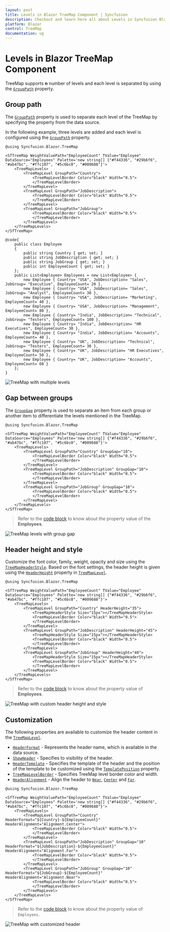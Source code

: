 ```yaml
---
layout: post
title: Levels in Blazor TreeMap Component | Syncfusion
description: Checkout and learn here all about Levels in Syncfusion Blazor TreeMap component and much more details.
platform: Blazor
control: TreeMap
documentation: ug
---
```


# Levels in Blazor TreeMap Component

TreeMap supports **n** number of levels and each level is separated by using the [`GroupPath`](https://help.syncfusion.com/cr/blazor/Syncfusion.Blazor.TreeMap.TreeMapLevel.html#Syncfusion_Blazor_TreeMap_TreeMapLevel_GroupPath) property.

## Group path

The [`GroupPath`](https://help.syncfusion.com/cr/blazor/Syncfusion.Blazor.TreeMap.TreeMapLevel.html#Syncfusion_Blazor_TreeMap_TreeMapLevel_GroupPath) property is used to separate each level of the TreeMap by specifying the property from the data source.

In the following example, three levels are added and each level is configured using the [`GroupPath`](https://help.syncfusion.com/cr/blazor/Syncfusion.Blazor.TreeMap.TreeMapLevel.html#Syncfusion_Blazor_TreeMap_TreeMapLevel_GroupPath) property.

```cshtml
@using Syncfusion.Blazor.TreeMap

<SfTreeMap WeightValuePath="EmployeeCount" TValue="Employee" DataSource="Employees" Palette='new string[] {"#f44336", "#29b6f6", "#ab47bc", "#ffc107", "#5c6bc0", "#009688"}'>
    <TreeMapLevels>
        <TreeMapLevel GroupPath="Country">
            <TreeMapLevelBorder Color="black" Width="0.5">
            </TreeMapLevelBorder>
        </TreeMapLevel>
        <TreeMapLevel GroupPath="JobDescription">
            <TreeMapLevelBorder Color="black" Width="0.5">
            </TreeMapLevelBorder>
        </TreeMapLevel>
        <TreeMapLevel GroupPath="JobGroup">
            <TreeMapLevelBorder Color="black" Width="0.5">
            </TreeMapLevelBorder>
        </TreeMapLevel>
    </TreeMapLevels>
</SfTreeMap>

@code{
    public class Employee
    {
        public string Country { get; set; }
        public string JobDescription { get; set; }
        public string JobGroup { get; set; }
        public int EmployeeCount { get; set; }
    };
    public List<Employee> Employees = new List<Employee> {
        new Employee { Country= "USA", JobDescription= "Sales", JobGroup= "Executive", EmployeeCount= 20 },
        new Employee { Country= "USA", JobDescription= "Sales", JobGroup= "Analyst", EmployeeCount= 30 },
        new Employee { Country= "USA", JobDescription= "Marketing", EmployeeCount= 40 },
        new Employee { Country= "USA", JobDescription= "Management", EmployeeCount= 80 },
        new Employee { Country= "India", JobDescription= "Technical", JobGroup= "Testers", EmployeeCount= 100 },
        new Employee { Country= "India", JobDescription= "HR Executives", EmployeeCount= 30 },
        new Employee { Country= "India", JobDescription= "Accounts", EmployeeCount= 40 },
        new Employee { Country= "UK", JobDescription= "Technical", JobGroup= "Testers", EmployeeCount= 30 },
        new Employee { Country= "UK", JobDescription= "HR Executives", EmployeeCount= 50 },
        new Employee { Country= "UK", JobDescription= "Accounts", EmployeeCount= 60 }
    };
}
```

![TreeMap with multiple levels](images/Levels/grouppath.png)

## Gap between groups

The [`GroupGap`](https://help.syncfusion.com/cr/blazor/Syncfusion.Blazor.TreeMap.TreeMapLevel.html#Syncfusion_Blazor_TreeMap_TreeMapLevel_GroupGap) property is used to separate an item from each group or another item to differentiate the levels mentioned in the TreeMap.

```cshtml
@using Syncfusion.Blazor.TreeMap

<SfTreeMap WeightValuePath="EmployeeCount" TValue="Employee" DataSource="Employees" Palette='new string[] {"#f44336", "#29b6f6", "#ab47bc", "#ffc107", "#5c6bc0", "#009688"}'>
    <TreeMapLevels>
        <TreeMapLevel GroupPath="Country" GroupGap="10">
            <TreeMapLevelBorder Color="black" Width="0.5">
            </TreeMapLevelBorder>
        </TreeMapLevel>
        <TreeMapLevel GroupPath="JobDescription" GroupGap="10">
            <TreeMapLevelBorder Color="black" Width="0.5">
            </TreeMapLevelBorder>
        </TreeMapLevel>
        <TreeMapLevel GroupPath="JobGroup" GroupGap="10">
            <TreeMapLevelBorder Color="black" Width="0.5">
            </TreeMapLevelBorder>
        </TreeMapLevel>
    </TreeMapLevels>
</SfTreeMap>
```

> Refer to the [code block](#group-path) to know about the property value of the **Employees**.

![TreeMap levels with group gap](images/Levels/groupgap.png)

## Header height and style

Customize the font color, family, weight, opacity and size using the [`TreeMapHeaderStyle`](https://help.syncfusion.com/cr/blazor/Syncfusion.Blazor.TreeMap.TreeMapHeaderStyle.html). Based on the font settings, the header height is given using the [`HeaderHeight`](https://help.syncfusion.com/cr/blazor/Syncfusion.Blazor.TreeMap.TreeMapLevel.html#Syncfusion_Blazor_TreeMap_TreeMapLevel_HeaderHeight) property in [`TreeMapLevel`](https://help.syncfusion.com/cr/blazor/Syncfusion.Blazor.TreeMap.TreeMapLevel.html).

```cshtml
@using Syncfusion.Blazor.TreeMap

<SfTreeMap WeightValuePath="EmployeeCount" TValue="Employee" DataSource="Employees" Palette='new string[] {"#f44336", "#29b6f6", "#ab47bc", "#ffc107", "#5c6bc0", "#009688"}'>
    <TreeMapLevels>
        <TreeMapLevel GroupPath="Country" HeaderHeight="35">
            <TreeMapHeaderStyle Size="15px"></TreeMapHeaderStyle>
            <TreeMapLevelBorder Color="black" Width="0.5">
            </TreeMapLevelBorder>
        </TreeMapLevel>
        <TreeMapLevel GroupPath="JobDescription" HeaderHeight="45">
            <TreeMapHeaderStyle Size="15px"></TreeMapHeaderStyle>
            <TreeMapLevelBorder Color="black" Width="0.5">
            </TreeMapLevelBorder>
        </TreeMapLevel>
        <TreeMapLevel GroupPath="JobGroup" HeaderHeight="40">
            <TreeMapHeaderStyle Size="15px"></TreeMapHeaderStyle>
            <TreeMapLevelBorder Color="black" Width="0.5">
            </TreeMapLevelBorder>
        </TreeMapLevel>
    </TreeMapLevels>
</SfTreeMap>
```

> Refer to the [code block](#group-path) to know about the property value of **Employees**.

![TreeMap with custom header height and style](images/Levels/headerHeight.png)

## Customization

The following properties are available to customize the header content in the [`TreeMapLevel`](https://help.syncfusion.com/cr/blazor/Syncfusion.Blazor.TreeMap.TreeMapLevel.html).

* [`HeaderFormat`](https://help.syncfusion.com/cr/blazor/Syncfusion.Blazor.TreeMap.TreeMapLevel.html#Syncfusion_Blazor_TreeMap_TreeMapLevel_HeaderFormat) - Represents the header name, which is available in the data source.
* [`ShowHeader`](https://help.syncfusion.com/cr/blazor/Syncfusion.Blazor.TreeMap.TreeMapLevel.html#Syncfusion_Blazor_TreeMap_TreeMapLevel_ShowHeader) - Specifies to visibility of the header.
* [`HeaderTemplate`](https://help.syncfusion.com/cr/blazor/Syncfusion.Blazor.TreeMap.TreeMapLevel.html#Syncfusion_Blazor_TreeMap_TreeMapLevel_HeaderTemplate) - Specifies the template of the header and the position of the template to be customized using the [`TemplatePosition`](https://help.syncfusion.com/cr/blazor/Syncfusion.Blazor.TreeMap.TreeMapLevel.html#Syncfusion_Blazor_TreeMap_TreeMapLevel_TemplatePosition) property.
* [`TreeMapLevelBorder`](https://help.syncfusion.com/cr/blazor/Syncfusion.Blazor.TreeMap.TreeMapLevelBorder.html) - Specifies TreeMap level border color and width.
* [`HeaderAlignment`](https://help.syncfusion.com/cr/blazor/Syncfusion.Blazor.TreeMap.TreeMapLevel.html#Syncfusion_Blazor_TreeMap_TreeMapLevel_HeaderAlignment) - Align the header to [`Near`](https://help.syncfusion.com/cr/blazor/Syncfusion.Blazor.TreeMap.Alignment.html#Syncfusion_Blazor_TreeMap_Alignment_Near), [`Center`](https://help.syncfusion.com/cr/blazor/Syncfusion.Blazor.TreeMap.Alignment.html#Syncfusion_Blazor_TreeMap_Alignment_Center) and [`Far`](https://help.syncfusion.com/cr/blazor/Syncfusion.Blazor.TreeMap.Alignment.html#Syncfusion_Blazor_TreeMap_Alignment_Far).

```cshtml
@using Syncfusion.Blazor.TreeMap

<SfTreeMap WeightValuePath="EmployeeCount" TValue="Employee" DataSource="Employees" Palette='new string[] {"#f44336", "#29b6f6", "#ab47bc", "#ffc107", "#5c6bc0", "#009688"}'>
    <TreeMapLevels>
        <TreeMapLevel GroupPath="Country" HeaderFormat="${Country}-${EmployeeCount}" HeaderAlignment="Alignment.Center">
            <TreeMapLevelBorder Color="black" Width="0.5">
            </TreeMapLevelBorder>
        </TreeMapLevel>
        <TreeMapLevel GroupPath="JobDescription" GroupGap="10" HeaderFormat="${JobDescription}-${EmployeeCount}" HeaderAlignment="Alignment.Far">
            <TreeMapLevelBorder Color="black" Width="0.5">
            </TreeMapLevelBorder>
        </TreeMapLevel>
        <TreeMapLevel GroupPath="JobGroup" GroupGap="10" HeaderFormat="${JobGroup}-${EmployeeCount}" HeaderAlignment="Alignment.Near">
            <TreeMapLevelBorder Color="black" Width="0.5">
            </TreeMapLevelBorder>
        </TreeMapLevel>
    </TreeMapLevels>
</SfTreeMap>
```

> Refer to the [code block](#group-path) to know about the property value of `Employees`.

![TreeMap with customized header](images/Levels/headeralignment.png)
